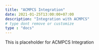 ```yaml
---
title: "ACMPCS Integration"
date: 2021-01-25T13:00:00+07:00
description: "Integration with ACMPCS"
# type dont remove or customize
type : "docs"
---
```


This is placeholder for ACMPCS Integration